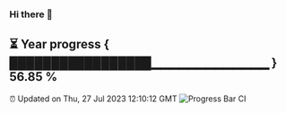 ### Hi there 👋
⏳ Year progress { █████████████████▁▁▁▁▁▁▁▁▁▁▁▁▁ } 56.85 %
---
⏰ Updated on Thu, 27 Jul 2023 12:10:12 GMT
![Progress Bar CI](https://github.com/Moyi321/Moyi321/workflows/Progress%20Bar%20CI/badge.svg)
